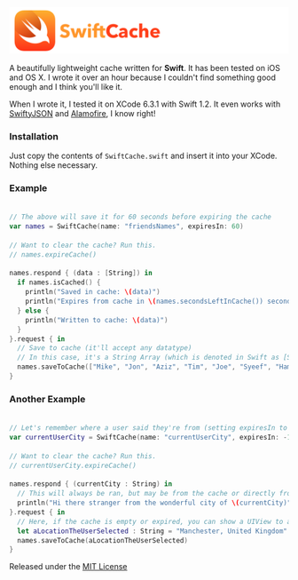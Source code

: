 ![](SwiftCache.png)

A beautifully lightweight cache written for **Swift**. It has been tested on iOS and OS X. I wrote it over an hour because I couldn't find something good enough and I think you'll like it.

When I wrote it, I tested it on XCode 6.3.1 with Swift 1.2. It even works with [SwiftyJSON](https://github.com/SwiftyJSON/SwiftyJSON) and [Alamofire](https://github.com/alamofire/alamofire), I know right!

### Installation

Just copy the contents of `SwiftCache.swift` and insert it into your XCode. Nothing else necessary.

### Example

```swift

// The above will save it for 60 seconds before expiring the cache
var names = SwiftCache(name: "friendsNames", expiresIn: 60)

// Want to clear the cache? Run this.
// names.expireCache()

names.respond { (data : [String]) in
  if names.isCached() {
    println("Saved in cache: \(data)")
    println("Expires from cache in \(names.secondsLeftInCache()) seconds")
  } else {
    println("Written to cache: \(data)")
  }
}.request { in
  // Save to cache (it'll accept any datatype)
  // In this case, it's a String Array (which is denoted in Swift as [String])
  names.saveToCache(["Mike", "Jon", "Aziz", "Tim", "Joe", "Syeef", "Hamer", "Li", "Gregor"])
}

```

### Another Example

```swift

// Let's remember where a user said they're from (setting expiresIn to -1 means forever)
var currentUserCity = SwiftCache(name: "currentUserCity", expiresIn: -1)

// Want to clear the cache? Run this.
// currentUserCity.expireCache()

names.respond { (currentCity : String) in
  // This will always be ran, but may be from the cache or directly from the block in .request
  println("Hi there stranger from the wonderful city of \(currentCity)")
}.request { in
  // Here, if the cache is empty or expired, you can show a UIView to ask for their location
  let aLocationTheUserSelected : String = "Manchester, United Kingdom"
  names.saveToCache(aLocationTheUserSelected)
}

```

Released under the [MIT License](http://bih.mit-license.org)

